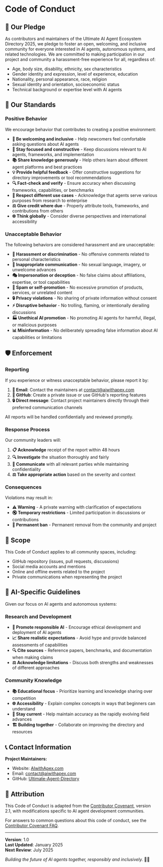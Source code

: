 # Code of Conduct

## 🤖 Our Pledge

As contributors and maintainers of the Ultimate AI Agent Ecosystem Directory 2025, we pledge to foster an open, welcoming, and inclusive community for everyone interested in AI agents, autonomous systems, and related technologies. We are committed to making participation in our project and community a harassment-free experience for all, regardless of:

- Age, body size, disability, ethnicity, sex characteristics
- Gender identity and expression, level of experience, education
- Nationality, personal appearance, race, religion
- Sexual identity and orientation, socioeconomic status
- Technical background or expertise level with AI agents

## 🌟 Our Standards

### Positive Behavior

We encourage behavior that contributes to creating a positive environment:

- **🤝 Be welcoming and inclusive** - Help newcomers feel comfortable asking questions about AI agents
- **🎯 Stay focused and constructive** - Keep discussions relevant to AI agents, frameworks, and implementation
- **📚 Share knowledge generously** - Help others learn about different agent platforms and best practices
- **💡 Provide helpful feedback** - Offer constructive suggestions for directory improvements or tool recommendations
- **🔍 Fact-check and verify** - Ensure accuracy when discussing frameworks, capabilities, or benchmarks
- **🏢 Respect different use cases** - Acknowledge that agents serve various purposes from research to enterprise
- **⚖️ Give credit where due** - Properly attribute tools, frameworks, and contributions from others
- **🌐 Think globally** - Consider diverse perspectives and international accessibility

### Unacceptable Behavior

The following behaviors are considered harassment and are unacceptable:

- **🚫 Harassment or discrimination** - No offensive comments related to personal characteristics
- **💬 Inappropriate communication** - No sexual language, imagery, or unwelcome advances
- **🎭 Impersonation or deception** - No false claims about affiliations, expertise, or tool capabilities
- **📢 Spam or self-promotion** - No excessive promotion of products, services, or unrelated content
- **🔒 Privacy violations** - No sharing of private information without consent
- **⚡ Disruptive behavior** - No trolling, flaming, or intentionally derailing discussions
- **🏭 Unethical AI promotion** - No promoting AI agents for harmful, illegal, or malicious purposes
- **📊 Misinformation** - No deliberately spreading false information about AI capabilities or limitations

## 🛡️ Enforcement

### Reporting

If you experience or witness unacceptable behavior, please report it by:

1. **📧 Email**: Contact the maintainers at [contact@aiwithapex.com](mailto:contact@aiwithapex.com)
2. **🐙 GitHub**: Create a private issue or use GitHub's reporting features
3. **🔒 Direct message**: Contact project maintainers directly through their preferred communication channels

All reports will be handled confidentially and reviewed promptly.

### Response Process

Our community leaders will:

1. **📋 Acknowledge** receipt of the report within 48 hours
2. **🔍 Investigate** the situation thoroughly and fairly
3. **🤝 Communicate** with all relevant parties while maintaining confidentiality
4. **⚖️ Take appropriate action** based on the severity and context

### Consequences

Violations may result in:

- **⚠️ Warning** - A private warning with clarification of expectations
- **🔇 Temporary restrictions** - Limited participation in discussions or contributions
- **🚫 Permanent ban** - Permanent removal from the community and project

## 🎯 Scope

This Code of Conduct applies to all community spaces, including:

- GitHub repository (issues, pull requests, discussions)
- Social media accounts and mentions
- Online and offline events related to the project
- Private communications when representing the project

## 🤖 AI-Specific Guidelines

Given our focus on AI agents and autonomous systems:

### Research and Development
- **🔬 Promote responsible AI** - Encourage ethical development and deployment of AI agents
- **📈 Share realistic expectations** - Avoid hype and provide balanced assessments of capabilities
- **🔍 Cite sources** - Reference papers, benchmarks, and documentation when making claims
- **⚖️ Acknowledge limitations** - Discuss both strengths and weaknesses of different approaches

### Community Knowledge
- **📚 Educational focus** - Prioritize learning and knowledge sharing over competition
- **🌐 Accessibility** - Explain complex concepts in ways that beginners can understand
- **🔄 Stay current** - Help maintain accuracy as the rapidly evolving field advances
- **🏗️ Building together** - Collaborate on improving the directory and resources

## 📞 Contact Information

**Project Maintainers:**
- Website: [AIwithApex.com](https://aiwithapex.com)
- Email: contact@aiwithapex.com
- GitHub: [Ultimate-Agent-Directory](https://github.com/your-username/Ultimate-Agent-Directory)

## 📜 Attribution

This Code of Conduct is adapted from the [Contributor Covenant](https://www.contributor-covenant.org/version/2/1/code_of_conduct.html), version 2.1, with modifications specific to AI agent development communities.

For answers to common questions about this code of conduct, see the [Contributor Covenant FAQ](https://www.contributor-covenant.org/faq).

---

**Version**: 1.0  
**Last Updated**: January 2025  
**Next Review**: July 2025

*Building the future of AI agents together, responsibly and inclusively.* 🤖✨